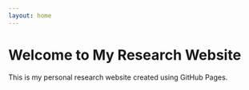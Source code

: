 ```yaml
---
layout: home
---
```


# Welcome to My Research Website

This is my personal research website created using GitHub Pages.


